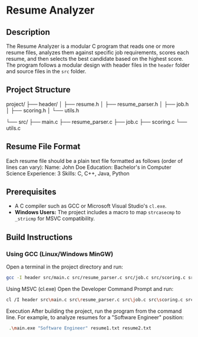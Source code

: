 # Resume Analyzer

## Description

The Resume Analyzer is a modular C program that reads one or more resume files, analyzes them against specific job requirements, scores each resume, and then selects the best candidate based on the highest score. The program follows a modular design with header files in the `header` folder and source files in the `src` folder.

## Project Structure

project/ 
├── header/ │ 
   ├── resume.h │ 
   ├── resume_parser.h │ 
   ├── job.h │ ├── scoring.h │ 
   └── utils.h 
   
└── src/ 
├── main.c 
├── resume_parser.c 
├── job.c 
├── scoring.c 
└── utils.c


## Resume File Format

Each resume file should be a plain text file formatted as follows (order of lines can vary):
Name: John Doe 
Education: Bachelor's in Computer Science 
Experience: 3 
Skills: C, C++, Java, Python


## Prerequisites

- A C compiler such as GCC or Microsoft Visual Studio's `cl.exe`.
- **Windows Users:** The project includes a macro to map `strcasecmp` to `_stricmp` for MSVC compatibility.

## Build Instructions

### Using GCC (Linux/Windows MinGW)

Open a terminal in the project directory and run:

```bash
gcc -I header src/main.c src/resume_parser.c src/job.c src/scoring.c src/utils.c -o resume_analyzer
```
Using MSVC (cl.exe)
Open the Developer Command Prompt and run:

```bash
cl /I header src\main.c src\resume_parser.c src\job.c src\scoring.c src\utils.c 
```
Execution
After building the project, run the program from the command line. For example, to analyze resumes for a "Software Engineer" position:
```bash
 .\main.exe "Software Engineer" resume1.txt resume2.txt
```

